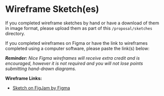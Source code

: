 # Wireframe Sketch(es)

If you completed wireframe sketches by hand or have a download of them in image format, please upload them as part of this `/proposal/sketches` directory.

If you completed wireframes on Figma or have the link to wireframes completed using a computer software, please paste the link(s) below:

***Reminder:** Nice Figma wireframes will receive extra credit and is encouraged, however it is not required and you will not lose points submitting hand-drawn diagrams.*


**Wireframe Links:**
- [Sketch on FigJam by Figma](https://github.com/ecedegirmen/comp290-workspace/blob/main/290-final-project-ecedegirmen/proposal/sketches/FigJam.jpg) 
